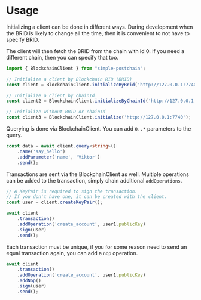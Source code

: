 # Usage

Initializing a client can be done in different ways. During development when the BRID is likely to change all the time, 
then it is convenient to not have to specify BRID.

The client will then fetch the BRID from the chain with id 0. If you need a different chain, then you can specify that too.
```ts
import { BlockchainClient } from "simple-postchain";

// Initialize a client by Blockchain RID (BRID)
const client = BlockchainClient.initializeByBrid('http://127.0.0.1:7740', '898C57DA662CE388FDA9C2DACB1FEA2D983B3097E83FFD68F51E959B6A4BCD0B');

// Initialize a client by chainId
const client2 = BlockchainClient.initializeByChainId('http://127.0.0.1:7740', 1);

// Initialize without BRID or chainId
const client3 = BlockchainClient.initialize('http://127.0.0.1:7740');
```

Querying is done via BlockchainClient. You can add `0..*` parameters to the query.
```ts
const data = await client.query<string>()
    .name('say_hello')
    .addParameter('name', 'Viktor')
    .send();
```

Transactions are sent via the BlockchainClient as well.
Multiple operations can be added to the transaction, simply chain additional `addOperations`.
```ts
// A KeyPair is required to sign the transaction. 
// If you don't have one, it can be created with the client.
const user = client.createKeyPair();

await client
    .transaction()
    .addOperation('create_account', user1.publicKey)
    .sign(user)
    .send();
```

Each transaction must be unique, if you for some reason need to send an equal transaction again, you can add a `nop` operation.

```ts
await client
    .transaction()
    .addOperation('create_account', user1.publicKey)
    .addNop()
    .sign(user)
    .send();
```
